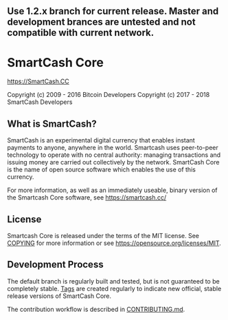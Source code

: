 Use 1.2.x branch for current release.   Master and development brances are untested and not compatible with current network.
------------------------------------------------------------------------------------

SmartCash Core
==============

https://SmartCash.CC

 Copyright (c) 2009 - 2016 Bitcoin Developers
 Copyright (c) 2017 - 2018 SmartCash Developers

What is SmartCash?
----------------

SmartCash is an experimental digital currency that enables instant payments to
anyone, anywhere in the world. Smartcash uses peer-to-peer technology to operate
with no central authority: managing transactions and issuing money are carried
out collectively by the network. SmartCash Core is the name of open source
software which enables the use of this currency.

For more information, as well as an immediately useable, binary version of
the Smartcash Core software, see https://smartcash.cc/

License
-------

Smartcash Core is released under the terms of the MIT license. See [COPYING](COPYING) for more
information or see https://opensource.org/licenses/MIT.

Development Process
-------------------

The default branch is regularly built and tested, but is not guaranteed to be
completely stable. [Tags](https://github.com/smartcash/core-smart/tags) are created
regularly to indicate new official, stable release versions of SmartCash Core.

The contribution workflow is described in [CONTRIBUTING.md](CONTRIBUTING.md).
